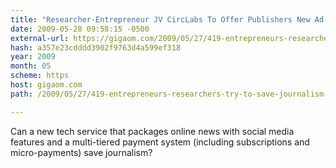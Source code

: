 ```yaml
---
title: "Researcher-Entrepreneur JV CircLabs To Offer Publishers New Ad-Targeting Service"
date: 2009-05-28 09:58:15 -0500
external-url: https://gigaom.com/2009/05/27/419-entrepreneurs-researchers-try-to-save-journalism-with-circlabs-jv/
hash: a357e23cdddd3902f9763d4a599ef318
year: 2009
month: 05
scheme: https
host: gigaom.com
path: /2009/05/27/419-entrepreneurs-researchers-try-to-save-journalism-with-circlabs-jv/

---
```


Can a new tech service that packages online news with social media features and a multi-tiered payment system (including subscriptions and micro-payments) save journalism?
